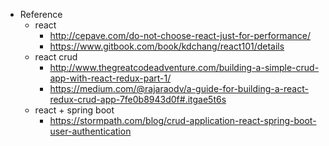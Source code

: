 * Reference
    * react
        * http://cepave.com/do-not-choose-react-just-for-performance/
        * https://www.gitbook.com/book/kdchang/react101/details
    * react crud
        * http://www.thegreatcodeadventure.com/building-a-simple-crud-app-with-react-redux-part-1/
        * https://medium.com/@rajaraodv/a-guide-for-building-a-react-redux-crud-app-7fe0b8943d0f#.itgae5t6s
    * react + spring boot 
        * https://stormpath.com/blog/crud-application-react-spring-boot-user-authentication
    